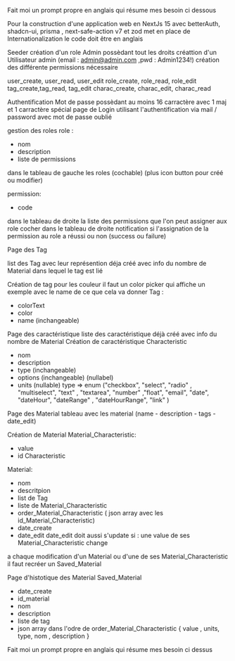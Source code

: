 Fait moi un prompt propre en anglais qui résume mes besoin ci dessous


Pour la construction d'une application web en NextJs 15 avec betterAuth, shadcn-ui, prisma , next-safe-action v7 et zod 
met en place de Internationalization
le code doit être en anglais



Seeder
création d'un role Admin possèdant tout les droits
créattion d'un Utilisateur admin (email : admin@admin.com ,pwd  : Admin1234!)
création des différente permissions nécessaire 

user_create, user_read, user_edit
role_create, role_read, role_edit
tag_create,tag_read, tag_edit
charac_create, charac_edit, charac_read

Authentification
Mot de passe possèdant au moins 16 carractère avec 1 maj et 1 carractère spécial
page de Login utilisant l'authentification via mail / password 
avec mot de passe oublié

gestion des roles
role : 
- nom
- description
- liste de permissions

dans le tableau de gauche les roles (cochable) (plus icon button pour créé ou modifier)

permission: 
- code

dans le tableau de droite la liste des permissions que l'on peut assigner aux role cocher dans le tableau de droite 
notification si l'assignation de la permission au role a réussi ou non (success ou failure)

Page des Tag

list des Tag avec leur représention déja créé avec info du nombre de Material dans lequel le tag est lié

Création de tag 
pour les couleur il faut un color picker qui affiche un exemple avec le name de ce que cela va donner
Tag : 
- colorText
- color
- name (inchangeable)

Page des caractéristique 
liste des caractéristique déjà créé  avec info du nombre de Material 
Création de caractéristique
Characteristic
 - nom
- description
- type (inchangeable) 
- options (inchangeable) (nullabel)
- units (nullable)
type =>  enum ("checkbox", "select", "radio" , "multiselect", "text" , "textarea", "number" ,"float", "email", "date", "dateHour", "dateRange" , "dateHourRange", "link" )


Page des Material
tableau avec les material (name - description - tags - date_edit)

Création de Material
Material_Characteristic:
- value
- id Characteristic

Material:
- nom 
- descritpion
- list de Tag
- liste de Material_Characteristic
- order_Material_Characteristic ( json array avec les id_Material_Characteristic)
- date_create
- date_edit 
date_edit  doit aussi s'update si : 
une value de ses Material_Characteristic change

a chaque modification d'un Material ou d'une de ses Material_Characteristic il faut recréer un Saved_Material

Page d'histotique des Material
Saved_Material
- date_create
- id_material
- nom
- description
- liste de tag
- json array dans l'odre de order_Material_Characteristic { value , units, type, nom , description } 


Fait moi un prompt propre en anglais qui résume mes besoin ci dessus 